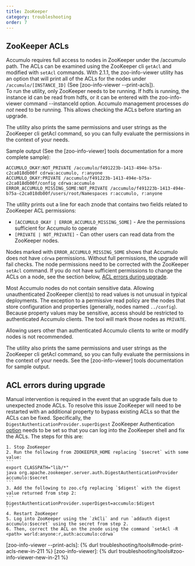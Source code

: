 ```yaml
---
title: ZooKeeper
category: troubleshooting
order: 7
---
```

## ZooKeeper ACLs

Accumulo requires full access to nodes in ZooKeeper under the /accumulo path.  The ACLs can be examined using the
ZooKeeper cli `getAcl` and modified with `setAcl` commands.  With 2.1.1, the zoo-info-viewer utility has an option
that will print all of the ACLs for the nodes under `/accumulo/[INSTANCE_ID]` (See [zoo-info-viewer --print-acls]).  
To run the utility, only ZooKeeper needs to be running. If hdfs is running, the instance id can be read from hdfs, 
or it can be entered with the zoo-info-viewer command --instanceId option.  Accumulo management processes 
*do not* need to be running. This allows checking the ACLs before starting an upgrade.

The utility also prints the same permissions and user strings as the ZooKeeper cli getAcl command, so you can
fully evaluate the permissions in the context of your needs.  

Sample output (See the [zoo-info-viewer] tools documentation for a more complete sample):
```
ACCUMULO_OKAY:NOT_PRIVATE /accumulo/f491223b-1413-494e-b75a-c2ca018db00f cdrwa:accumulo, r:anyone
ACCUMULO_OKAY:PRIVATE /accumulo/f491223b-1413-494e-b75a-c2ca018db00f/config cdrwa:accumulo
ERROR_ACCUMULO_MISSING_SOME:NOT_PRIVATE /accumulo/f491223b-1413-494e-b75a-c2ca018db00f/users/root/Namespaces r:accumulo, r:anyone
```
The utility prints out a line for each znode that contains two fields related to ZooKeeper ACL permissions:
   - `[ACCUMULO_OKAY | ERROR_ACCUMULO_MISSING_SOME]` - Are the permissions sufficient for Accumulo to operate 
   - `[PRIVATE | NOT_PRIVATE]` - Can other users can read data from the ZooKeeper nodes.

Nodes marked with `ERROR_ACCUMULO_MISSING_SOME` shows that Accumulo does not have `cdrwa` permissions.
Without full permissions, the upgrade will fail checks. The node permissions need to be corrected with the ZooKeeper
`setAcl` command.  If you do not have sufficient permissions to change the ACLs on a node, see the section 
below, [ACL errors during upgrade](#acl-errors-during-upgrade).

Most Accumulo nodes do not contain sensitive data. Allowing unauthenticated ZooKeeper client(s) to read values is 
not unusual in typical deployments. The exception to a permissive read policy are the nodes that store configuration 
and properties (generally, nodes named `../config`). Because property values may be sensitive, access should be
restricted to authenticated Accumulo clients.  The tool will mark those nodes as `PRIVATE`.

Allowing users other than authenticated Accumulo clients to write or modify nodes is not recommended.

The utility also prints the same permissions and user strings as the ZooKeeper cli getAcl command, so you can 
fully evaluate the permissions in the context of your needs.  See the [zoo-info-viewer] tools documentation 
for sample output.

## ACL errors during upgrade

Manual intervention is required in the event that an upgrade fails due to unexpected znode ACLs. To resolve this issue ZooKeeper will need to be restarted with an additional property to bypass existing ACLs so that the ACLs can be fixed. Specifically, the `DigestAuthenticationProvider.superDigest` ZooKeeper Authentication [option] needs to be set so that you can log into the ZooKeeper shell and fix the ACLs. The steps for this are:

    1. Stop ZooKeeper
    2. Run the following from ZOOKEEPER_HOME replacing `$secret` with some value:
    ```
    export CLASSPATH="lib/*"
    java org.apache.zookeeper.server.auth.DigestAuthenticationProvider accumulo:$secret
    ```
    3. Add the following to zoo.cfg replacing `$digest` with the digest value returned from step 2:
    ```
    DigestAuthenticationProvider.superDigest=accumulo:$digest
    ```
    4. Restart ZooKeeper
    5. Log into ZooKeeper using the `zkCli` and run `addauth digest accumulo:$secret` using the secret from step 2.
    6. Then, correct the ACL on the znode using the command `setAcl -R <path> world:anyone:r,auth:accumulo:cdrwa`

[option]: https://zookeeper.apache.org/doc/r3.5.2-alpha/zookeeperAdmin.html#sc_authOptions
[zoo-info-viewer --print-acls]: {% durl troubleshooting/tools#mode-print-acls-new-in-211 %}
[zoo-info-viewer]: {% durl troubleshooting/tools#zoo-info-viewer-new-in-21 %}

